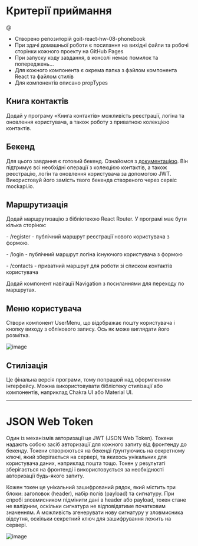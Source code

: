 <h1>Критерії приймання</h1> @

<ul>
<li> Створено репозиторій goit-react-hw-08-phonebook</li>
<li> При здачі домашньої роботи є посилання на вихідні файли та робочі сторінки кожного проекту на GitHub Pages</li>
<li> При запуску коду завдання, в консолі немає помилок та попереджень...</li>
<li> Для кожного компонента є окрема папка з файлом компонента React та файлом стилів</li>
<li> Для компонентів описано propTypes</li>
</ul>

<h2>Книга контактів</h2>
  
<p> Додай у програму «Книга контактів» можливість реєстрації, логіна та оновлення користувача, а також роботу з приватною колекцією контактів.</p> 

<h2>Бекенд</h2>

<p> Для цього завдання є готовий бекенд. Ознайомся з <a href="https://connections-api.herokuapp.com/docs/">документацією</a>. Він підтримує всі необхідні операції з колекцією контактів, а також реєстрацію, логін та оновлення користувача за допомогою JWT. Використовуй його замість твого бекенда створеного через сервіс mockapi.io.</p> 

<h2>Маршрутизація</h2>

<p> Додай маршрутизацію з бібліотекою React Router. У програмі має бути кілька сторінок:</p> 

<p> - /register - публічний маршрут реєстрації нового користувача з формою.</p> 
<p> - /login - публічний маршрут логіна існуючого користувача з формою</p> 
<p> - /contacts - приватний маршрут для роботи зі списком контактів користувача</p> 

Додай компонент навігації Navigation з посиланнями для переходу по маршрутах.

<h2>Меню користувача</h2>

Створи компонент UserMenu, що відображає пошту користувача і кнопку виходу з облікового запису. Ось як може виглядати його розмітка.

![image](https://github.com/0trava/-goit-react-hw-08-phonebook/assets/102797527/65736d5a-8cda-4f0f-9c87-2b3c3bf1218a)

<h2>Стилізація</h2>

<p>Це фінальна версія програми, тому попрацюй над оформленням інтерфейсу. Можна використовувати бібліотеку стилізації або компонентів, наприклад Chakra UI або Material UI.</p> 



--------------------------------------------------------------------------------------------------------------------------------------------------------------------------------------------------------

<h1>JSON Web Token</h1>

<p> Один із механізмів авторизації це JWT (JSON Web Token). Токени надають собою засіб авторизації для кожного запиту від фронтенду до бекенду. Токени створюються на бекенді ґрунтуючись на секретному ключі, який зберігається на сервері, та якихось унікальних для користувача даних, наприклад пошта тощо. Токен у результаті зберігається на фронтенді і використовується за необхідності авторизації будь-якого запиту.

Кожен токен це унікальний зашифрований рядок, який містить три блоки: заголовок (header), набір полів (payload) та сигнатуру. При спробі зловмисником підмінити дані в header або payload, токен стане не валідним, оскільки сигнатура не відповідатиме початковим значенням. А можливість згенерувати нову сигнатуру у зловмисника відсутня, оскільки секретний ключ для зашифрування лежить на сервері.</p>

![image](https://github.com/0trava/-goit-react-hw-08-phonebook/assets/102797527/f307d71e-f068-476c-9f33-817d17547206)


